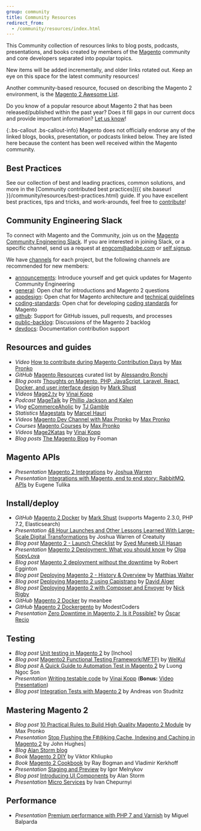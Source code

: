 ```yaml
---
group: community
title: Community Resources
redirect_from:
  - /community/resources/index.html
---
```


This Community collection of resources links to blog posts, podcasts, presentations, and books created by members of the [Magento](https://glossary.magento.com/magento) community and core developers separated into popular topics.

New items will be added incrementally, and older links rotated out. Keep an eye on this space for the latest community resources!

Another community-based resource, focused on describing the Magento 2 environment, is the [Magento 2 Awesome List][0].

Do you know of a popular resource about Magento 2 that has been released/published within the past year?
Does it fill gaps in our current docs and provide important information?
[Let us know][1]!

{:.bs-callout .bs-callout-info}
Magento does not officially endorse any of the linked blogs, books, presentation, or podcasts linked below.
They are listed here because the content has been well received within the Magento community.

## Best Practices

See our collection of best and leading practices, common solutions, and more in the [Community contributed best practices]({{ site.baseurl }}/community/resources/best-practices.html) guide. If you have excellent best practices, tips and tricks, and work-arounds, feel free to [contribute][]!

## Community Engineering Slack

To connect with Magento and the Community, join us on the [Magento Community Engineering Slack][]. If you are interested in joining Slack, or a specific channel, send us a request at [engcom@adobe.com](mailto:engcom@adobe.com) or [self signup][].


We have [channels][] for each project, but the following channels are recommended for new members:

- [announcements][]: Introduce yourself and get quick updates for Magento Community Engineering
- [general][]: Open chat for introductions and Magento 2 questions
- [appdesign][]: Open chat for Magento architecture and [technical guidelines][]
- [coding-standards][]: Open chat for developing [coding standards][] for Magento
- [github][]: Support for GitHub issues, pull requests, and processes
- [public-backlog][]: Discussions of the Magento 2 backlog
- [devdocs][]: Documentation contribution support

## Resources and guides

- *Video* [How to contribute during Magento Contribution Days][57] by [Max Pronko][35]
- *GitHub* [Magento Resources][23] curated list by [Alessandro Ronchi][30]
- *Blog posts* [Thoughts on Magento, PHP, JavaScript, Laravel, React, Docker, and user interface design][56] by [Mark Shust][38]
- *Videos* [Mage2.tv][24] by [Vinai Kopp][48]
- *Podcast* [MageTalk][25] by [Phillip Jackson and Kalen][27]
- *Vlog* [eCommerceAholic][26] by [TJ Gamble][28]
- *Statistics* [Magestats][32] by [Marcel Hauri][33]
- *Videos* [Magento Dev Channel with Max Pronko][34] by [Max Pronko][35]
- *Courses* [Magento Courses][36] by [Max Pronko][35]
- *Videos* [Mage2Katas][47] by [Vinai Kopp][48]
- *Blog posts* [The Magento Blog][54]  by Fooman

## Magento APIs

- *Presentation* [Magento 2 Integrations][2] by [Joshua Warren][31]
- *Presentation* [Integrations with Magento, end to end story: RabbitMQ, APIs][3] by Eugene Tulika

## Install/deploy

- *GitHub* [Magento 2 Docker][37] by [Mark Shust][38] (supports Magento 2.3.0, PHP 7.2, Elasticsearch)
- *Presentation* [48 Hour Launches and Other Lessons Learned With Large-Scale Digital Transformations][29] by Joshua Warren of Creatuity
- *Blog post* [Magento 2 - Launch Checklist][21] by [Syed Muneeb Ul Hasan][42]
- *Presentation* [Magento 2 Deployment: What you should know][4] by [Olga KopyLova][43]
- *Blog post* [Magento 2 deployment without the downtime][5] by Robert Egginton
- *Blog post* [Deploying Magento 2 - History & Overview][6] by [Matthias Walter][44]
- *Blog post* [Deploying Magento 2 using Capistrano][17] by [David Alger][45]
- *Blog post* [Deploying Magento 2 with Composer and Envoyer][16] by [Nick Rigby][46]
- *GitHub* [Magento 2 Docker][18] by meanbee
- *GitHub* [Magento 2 Dockergento][39] by ModestCoders
- *Presentation* [Zero Downtime in Magento 2, Is it Possible?][40] by [Óscar Recio][41]

## Testing

- *Blog post* [Unit testing in Magento 2][49] by [Inchoo]
- *Blog post* [Magento2 Functional Testing Framework(MFTF)][51] by [WelKul][52]
- *Blog post* [A Quick Guide to Automation Test in Magento 2][53] by Luong Ngoc Son
- *Presentation* [Writing testable code][10] by [Vinai Kopp][48] (**Bonus:** [Video Presentation][11])
- *Blog post* [Integration Tests with Magento 2][19] by Andreas von Studnitz

## Mastering Magento 2

- *Blog post* [10 Practical Rules to Build High Quality Magento 2 Module][20] by Max Pronko
- *Presentation* [Stop Flushing the F#@king Cache, Indexing and Caching in Magento 2][22] by John Hughes]
- *Blog* [Alan Storm blog][55]
- *Book* [Magento 2 DIY][7] by Viktor Khliupko
- *Book* [Magento 2 Cookbook][8] by Ray Bogman and Vladimir Kerkhoff
- *Presentation* [Staging and Preview][9] by Igor Melnykov
- *Blog post* [Introducing UI Components][13] by Alan Storm
- *Presentation* [Micro Services][14] by Ivan Chepurnyi

## Performance

-  *Presentation* [Premium performance with PHP 7 and Varnish][15] by Miguel Balparda

[contribute]: https://github.com/magento/devdocs/blob/master/.github/CONTRIBUTING.md
[technical guidelines]: https://devdocs.magento.com/guides/v2.3/coding-standards/technical-guidelines.html
[coding standards]: https://devdocs.magento.com/guides/v2.3/coding-standards/bk-coding-standards.html
[Magento Community Engineering Slack]: https://magentocommeng.slack.com
[self signup]: https://tinyurl.com/engcom-slack
[general]: https://magentocommeng.slack.com/messages/C4YS78WE6
[github]: https://magentocommeng.slack.com/messages/C7KB93M32
[public-backlog]: https://magentocommeng.slack.com/messages/CCV3J3RV5
[devdocs]: https://magentocommeng.slack.com/messages/CAN932A3H
[appdesign]: https://magentocommeng.slack.com/messages/CBSL1DF8B
[coding-standards]: https://magentocommeng.slack.com/messages/CFC88F1C6
[announcements]: https://magentocommeng.slack.com/messages/C7FA71S3V
[0]: https://github.com/DavidLambauer/awesome-magento2
[1]: https://github.com/magento/devdocs/blob/master/.github/CONTRIBUTING.md
[2]: http://www.slideshare.net/StaceyWhitney1/mage-titans-usa-2016-joshua-warren-magento-2-integrations
[3]: http://www.slideshare.net/vrann/mage-titans-usa-2016-magentofacebookrabbitmq
[4]: http://www.slideshare.net/OlgaKopylova2/m2-deployment
[5]: https://www.c3media.co.uk/blog/c3-news/magento-2-deployment-without-downtime/
[6]: https://dev98.de/2017/01/06/deploying-magento2-history-overview-14/
[7]: https://leanpub.com/magento2diy
[8]: https://www.packtpub.com/web-development/magento-2-cookbook
[9]: http://www.slideshare.net/StaceyWhitney1/mage-titans-usa-2016-igor-melnykov-staging-and-preview
[10]: http://www.slideshare.net/vinaikopp/writing-testable-code-for-magento-1-and-2-2016-romaina
[11]: https://www.youtube.com/watch?v=eF2EoF0WKoo
[12]: https://leanpub.com/tdd-magento-extension
[13]: http://alanstorm.com/magento_2_introducing_ui_components/
[14]: https://www.dropbox.com/s/j9a65kmqo5s4zys/MageTitansUSA%202016%20-%20Creating%20Micro-Services%20for%20Magento%202.pdf?dl=0
[15]: http://www.slideshare.net/StaceyWhitney1/mage-titans-usa-2016-miguel-balparda-magento-2-premium-performance-with-php-7-and-varnish
[16]: https://nickrigby.uk/magento/deploying-magento-2-with-composer-and-envoyer.html
[17]: http://davidalger.com/development/magento/deploying-magento-2-using-capistrano/
[18]: https://github.com/meanbee/docker-magento2
[19]: https://www.integer-net.com/integration-tests-with-magento-2/
[20]: https://medium.com/@maxpronko/10-practical-rules-to-build-high-quality-magento-2-module-e6fe2c9461ac
[21]: https://magenticians.com/magento-2-launch-checklist/
[22]: https://docs.google.com/presentation/d/1NdtNz_LBxk-JsCBy8AvekZAkSPWOE0WCzE14Y9ki-5Q/mobilepresent?slide=id.g3444c1e91c_0_10
[23]: https://github.com/aleron75/mageres
[24]: https://www.mage2.tv
[25]: https://magetalk.com/
[26]: https://www.youtube.com/channel/UCSH4_56yf5khLwTK9q71IGw
[27]: https://magetalk.com/about/
[28]: https://twitter.com/ecommerceaholic
[29]: https://creatuity.com/m/download-joshua-warrens-magetitans-2018-presentation
[30]: https://twitter.com/aleron75
[31]: https://twitter.com/JoshuaSWarren
[32]: https://magestats.net/
[33]: https://twitter.com/mhauri
[34]: https://www.youtube.com/maxpronko
[35]: https://twitter.com/max_pronko
[36]: https://www.maxpronko.com/all-courses/
[37]: https://github.com/markshust/docker-magento
[38]: https://twitter.com/markshust
[39]: https://github.com/ModestCoders/magento2-dockergento
[40]: https://www.slideshare.net/OscarRecioSoria/zero-downtime-in-magento-2-is-it-possible
[41]: https://twitter.com/osrecio
[42]: https://twitter.com/syed_muneebb
[43]: https://twitter.com/buskamuza
[44]: https://twitter.com/mat_walter
[45]: https://twitter.com/blackbooker
[46]: https://twitter.com/nick_rigby
[47]: http://mage2katas.com/
[48]: https://twitter.com/VinaiKopp
[49]: https://inchoo.net/magento-2/unit-testing-magento-2/
[50]: https://inchoo.net/blog/
[51]: https://webkul.com/blog/magento2-functional-testing-mftf/
[52]: https://webkul.com/blog/
[53]: https://bsscommerce.com/confluence/a-quick-guide-to-automation-test-in-magento-2/
[54]: https://store.fooman.co.nz/blog
[55]: https://alanstorm.com/
[56]: https://markshust.com/
[57]: https://www.youtube.com/watch?v=ceNeYpCEmys
[channels]: https://github.com/magento/magento2/wiki/Slack-Channels
